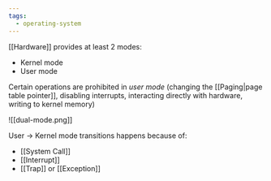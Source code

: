 ```yaml
---
tags:
  - operating-system
---
```

[[Hardware]] provides at least 2 modes:
- Kernel mode
- User mode

Certain operations are prohibited in *user mode* (changing the [[Paging|page table pointer]], disabling interrupts, interacting directly with hardware, writing to kernel memory)

![[dual-mode.png]]

User -> Kernel mode transitions happens because of:
- [[System Call]]
- [[Interrupt]]
- [[Trap]] or [[Exception]]